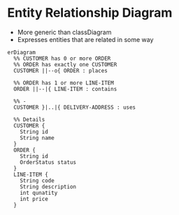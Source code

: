 # Entity Relationship Diagram

- More generic than classDiagram
- Expresses entities that are related in some way

```mermaid
erDiagram
  %% CUSTOMER has 0 or more ORDER
  %% ORDER has exactly one CUSTOMER
  CUSTOMER ||--o{ ORDER : places

  %% ORDER has 1 or more LINE-ITEM
  ORDER ||--|{ LINE-ITEM : contains

  %% -
  CUSTOMER }|..|{ DELIVERY-ADDRESS : uses

  %% Details
  CUSTOMER {
    String id
    String name
  }
  ORDER {
    String id
    OrderStatus status
  }
  LINE-ITEM {
    String code
    String description
    int qunatity
    int price
  }
```
